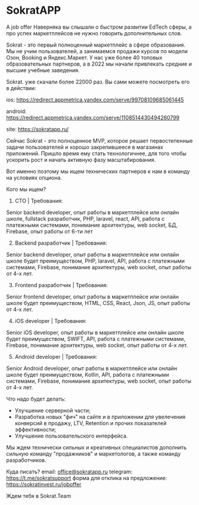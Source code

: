 # SokratAPP
A job offer
Наверняка вы слышали о быстром развитии EdTech сферы, а про успех маркетплейсов не нужно говорить дополнительных слов. 

Sokrat - это первый полноценный маркетплейс в сфере образования. Мы не учим пользователей, а занимаемся продажи курсов по модели Озон, Booking и Яндекс.Маркет. У нас уже более 40 топовых образовательных партнеров, а в 2022 мы начали привлекать средние и высшие учебные заведения. 

Sokrat. уже скачали более 22000 раз. Вы сами можете посмотреть его в действии:

ios: https://redirect.appmetrica.yandex.com/serve/99708109685061445

android: https://redirect.appmetrica.yandex.com/serve/1108514430494260799

site: https://sokratapp.ru/

Сейчас Sokrat - это полноценное MVP, которое решает первостепенные задачи пользователей и хорошо закрепившееся в магазинах приложений. Пришло время ему стать технологичнее, для того чтобы ускорить рост и начать активную фазу масштабирования.

Вот именно поэтому мы ищем технических партнеров к нам в команду на условиях опциона.

Кого мы ищем?

1) CTO | Требования: 

Senior backend developer, опыт работы в маркетплейсе или онлайн школе, fullstack разработчик, PHP, laravel, react, API, работа с платежными системами, понимание архитектуры, web socket, БД, Firebase, опыт работы от 6-ти лет

2) Backend разработчик | Требования:

Senior backend developer, опыт работы в маркетплейсе или онлайн школе будет преимуществом, PHP, laravel, API, работа с платежными системами, Firebase, понимание архитектуры, web socket, опыт работы от 4-х лет.

3)  Frontend разработчик | Требования:

Senior frontend developer, опыт работы в маркетплейсе или онлайн школе будет преимуществом, HTML, CSS, React, Json, JS, опыт работы от 4-х лет.

4) iOS developer | Требования:

Senior iOS developer, опыт работы в маркетплейсе или онлайн школе будет преимуществом, SWIFT, API, работа с платежными системами, Firebase, понимание архитектуры, web socket, опыт работы от 4-х лет.

5) Android developer | Требования:

Senior Android developer, опыт работы в маркетплейсе или онлайн школе будет преимуществом, Kotlin, API, работа с платежными системами, Firebase, понимание архитектуры, web socket, опыт работы от 4-х лет.

Что надо будет делать:
- Улучшение серверной части;
- Разработка новых "фич" на сайте и в приложении для увелечения конверсий в продажу, LTV, Retention и прочих показателей эффективности;
- Улучшение пользовательского интерфейса.

Мы ждем технически сильных и креативных специалистов дополнить сильную команду "продажников" и маркетологов, а также команду разработчиков. 

Куда писать?
email: office@sokratapp.ru
telegram: https://t.me/sokratsupport
форма для отклика на предложение: https://sokratinvest.ru/joboffer

Ждем тебя в Sokrat.Team

